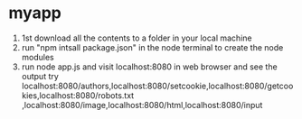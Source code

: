 # myapp
1. 1st download all the contents to a folder in your local machine
2. run "npm intsall package.json" in the node terminal to create the node modules 
3. run node app.js and visit localhost:8080 in web browser and see the output
try localhost:8080/authors,localhost:8080/setcookie,localhost:8080/getcookies,localhost:8080/robots.txt
,localhost:8080/image,localhost:8080/html,localhost:8080/input
